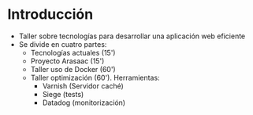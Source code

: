 # Introducción

- Taller sobre tecnologías para desarrollar una aplicación web eficiente
- Se divide en cuatro partes:
  - Tecnologías actuales (15')
  - Proyecto Arasaac (15')
  - Taller uso de Docker (60')
  - Taller optimización (60'). Herramientas:
    - Varnish (Servidor caché)
    - Siege (tests)
    - Datadog (monitorización)
